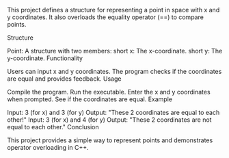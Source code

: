 This project defines a structure for representing a point in space 
with x and y coordinates. It also overloads the equality operator (==) 
to compare points.

Structure

Point: A structure with two members:
short x: The x-coordinate.
short y: The y-coordinate.
Functionality

Users can input x and y coordinates.
The program checks if the coordinates are equal and provides feedback.
Usage

Compile the program.
Run the executable.
Enter the x and y coordinates when prompted.
See if the coordinates are equal.
Example

Input: 3 (for x) and 3 (for y)
Output: "These 2 coordinates are equal to each other!"
Input: 3 (for x) and 4 (for y)
Output: "These 2 coordinates are not equal to each other."
Conclusion

This project provides a simple way to represent points and 
demonstrates operator overloading in C++.




